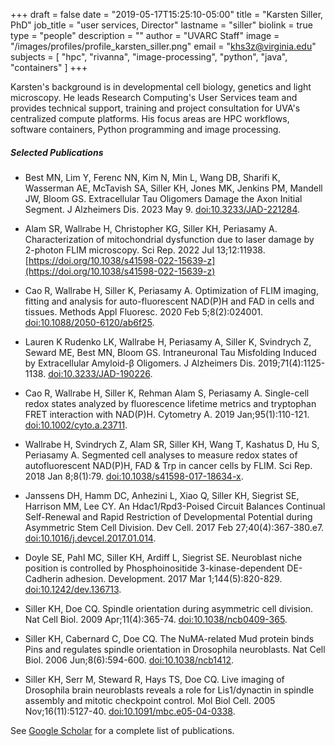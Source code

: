 +++
draft = false
date = "2019-05-17T15:25:10-05:00"
title = "Karsten Siller, PhD"
job_title = "user services, Director" 
lastname = "siller"
biolink = true
type = "people"
description = ""
author = "UVARC Staff"
image = "/images/profiles/profile_karsten_siller.png"
email = "khs3z@virginia.edu"
subjects = [
  "hpc",
  "rivanna",
  "image-processing",
  "python",
  "java",
  "containers"
]
+++

Karsten's background is in developmental cell biology, genetics and light microscopy. He leads Research Computing's User Services team and provides technical support, training and project consultation for UVA's centralized compute platforms. His focus areas are HPC workflows, software containers, Python programming and image processing.

##### Selected Publications

* Best MN, Lim Y, Ferenc NN, Kim N, Min L, Wang DB, Sharifi K, Wasserman AE, McTavish SA, Siller KH, Jones MK, Jenkins PM, Mandell JW, Bloom GS. Extracellular Tau Oligomers Damage the Axon Initial Segment. J Alzheimers Dis. 2023 May 9. [doi:10.3233/JAD-221284](https://doi.org/10.3233/JAD-221284). 

* Alam SR, Wallrabe H, Christopher KG, Siller KH, Periasamy A. Characterization of mitochondrial dysfunction due to laser damage by 2-photon FLIM microscopy. Sci Rep. 2022 Jul 13;12:11938.
[https://doi.org/10.1038/s41598-022-15639-z](https://doi.org/10.1038/s41598-022-15639-z)

* Cao R, Wallrabe H, Siller K, Periasamy A. Optimization of FLIM imaging, fitting and analysis for auto-fluorescent NAD(P)H and FAD in cells and tissues. Methods Appl Fluoresc. 2020 Feb 5;8(2):024001. [doi:10.1088/2050-6120/ab6f25](https://doi.org/10.1088/2050-6120/ab6f25).

* Lauren K Rudenko LK, Wallrabe H, Periasamy A, Siller K, Svindrych Z, Seward ME, Best MN, Bloom GS. Intraneuronal Tau Misfolding Induced by Extracellular Amyloid-β Oligomers. J Alzheimers Dis. 2019;71(4):1125-1138. [doi:10.3233/JAD-190226](https://doi.org/10.3233/jad-190226).

* Cao R, Wallrabe H, Siller K, Rehman Alam S, Periasamy A. Single-cell redox states analyzed by fluorescence lifetime metrics and tryptophan FRET interaction with NAD(P)H.
Cytometry A. 2019 Jan;95(1):110-121. [doi:10.1002/cyto.a.23711](https://doi.org/10.1002/cyto.a.23711).

* Wallrabe H, Svindrych Z, Alam SR, Siller KH, Wang T, Kashatus D, Hu S, Periasamy A. Segmented cell analyses to measure redox states of autofluorescent NAD(P)H, FAD & Trp in cancer cells by FLIM. Sci Rep. 2018 Jan 8;8(1):79. [doi:10.1038/s41598-017-18634-x](https://doi.org/10.1038/s41598-017-18634-x).

* Janssens DH, Hamm DC, Anhezini L, Xiao Q, Siller KH, Siegrist SE, Harrison MM, Lee CY. An Hdac1/Rpd3-Poised Circuit Balances Continual Self-Renewal and Rapid Restriction of Developmental Potential during Asymmetric Stem Cell Division. Dev Cell. 2017 Feb 27;40(4):367-380.e7. [doi:10.1016/j.devcel.2017.01.014](https://doi.org/10.1016/j.devcel.2017.01.014).

* Doyle SE, Pahl MC, Siller KH, Ardiff L, Siegrist SE. Neuroblast niche position is controlled by Phosphoinositide 3-kinase-dependent DE-Cadherin adhesion. Development. 2017 Mar 1;144(5):820-829. [doi:10.1242/dev.136713](https://doi.org/10.1242/dev.136713).

* Siller KH, Doe CQ. Spindle orientation during asymmetric cell division. Nat Cell Biol. 2009 Apr;11(4):365-74. [doi:10.1038/ncb0409-365](https://doi.org/10.1038/ncb0409-365).

* Siller KH, Cabernard C, Doe CQ. The NuMA-related Mud protein binds Pins and regulates spindle orientation in Drosophila neuroblasts. Nat Cell Biol. 2006 Jun;8(6):594-600. [doi:10.1038/ncb1412](https://doi.org/10.1038/ncb1412).

* Siller KH, Serr M, Steward R, Hays TS, Doe CQ. Live imaging of Drosophila brain neuroblasts reveals a role for Lis1/dynactin in spindle assembly and mitotic checkpoint control. Mol Biol Cell. 2005 Nov;16(11):5127-40. [doi:10.1091/mbc.e05-04-0338](https://doi.org/10.1091/mbc.e05-04-0338).

See [Google Scholar](https://scholar.google.com/citations?hl=en&user=RRCzKhwAAAAJ&view_op=list_works&authuser=1) for a complete list of publications.

